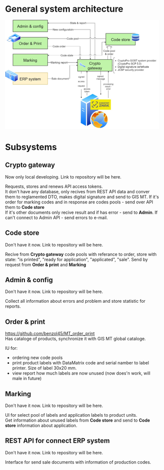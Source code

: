 # General system architecture 
![general](https://github.com/benzol45/MT_general/blob/main/v1.jpg)

# Subsystems 
## Crypto gateway 
Now only local developing. Link to repository will be here. 
 
Requests, stores and renews API access tokens.  
It don't have any database, only recives from REST API data and conver them to reglamented DTO, makes digital signature and send to GIS MT. 
If it's order for marking codes and in response are codes pools - send over API them to **Code store**  
If it's other documents only recive result and if has error - send to **Admin**. If can't connect to Admin API - send errors to e-mail. 
 
## Code store
Don't have it now. Link to repository will be here. 

Recive from **Crypto gateway** code pools with referance to order, store with state: "is printed", "ready for application", "applicated", "sale". Send by request from **Order & print** and **Marking**  
 
## Admin & config  
Don't have it now. Link to repository will be here. 
 
Collect all information about errors and problem and store statistic for reports.  
 
## Order & print  
https://github.com/benzol45/MT_order_print   
Has cataloge of products, synchronize it with GIS MT global cataloge.
 
IU for:
* ordering new code pools  
* print product labels with DataMatrix code and serial namber to label printer. Size of label 30x20 mm.  
* view report how much labels are now unused (now does'n work, will male in future)  

## Marking  
Don't have it now. Link to repository will be here. 

UI for select pool of labels and application labels to product units.  
Get information about unused labels from **Code store** and send to **Code store** information about application.  

## REST API for connect ERP system  
Don't have it now. Link to repository will be here. 

Interface for send sale documents with information of production codes.




  
 

